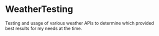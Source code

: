 # WeatherTesting
Testing and usage of various weather APIs to determine which provided best results for my needs at the time.
